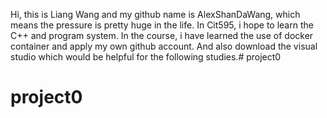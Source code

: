 Hi, this is Liang Wang and my github name is AlexShanDaWang, which means the pressure is pretty huge in the life.
In Cit595, i hope to learn the C++ and program system.
In the course, i have learned the use of docker container and apply my own github account.
And also download the visual studio which would be helpful for the following studies.# project0
# project0

